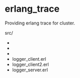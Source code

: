# erlang_trace

Providing erlang trace for cluster.

src/
* [recon_trace.erl]: https://github.com/ferd/recon/blob/master/src/recon_trace.erl
* [tcp_io_server.erl]: https://github.com/rvirding/tcp_io_server/blob/master/tcp_io_server.erl
* [rotating_logger.erl]: https://github.com/mattwilliamson/rotating_logger/blob/master/src/rotating_logger.erl
* logger_client.erl
* logger_client2.erl
* logger_server.erl
